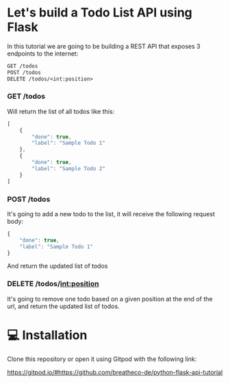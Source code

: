 # Let's build a Todo List API using Flask

In this tutorial we are going to be building a REST API that exposes 3 endpoints to the internet:

```txt
GET /todos
POST /todos
DELETE /todos/<int:position>
```

### GET /todos

Will return the list of all todos like this:

```javascript
[
    {
        "done": true,
        "label": "Sample Todo 1"
    },
    {
        "done": true,
        "label": "Sample Todo 2"
    }
]
```

### POST /todos

It's going to add a new todo to the list, it will receive the following request body:

```javascript
{
    "done": true,
    "label": "Sample Todo 1"
}
```

And return the updated list of todos

### DELETE /todos/<int:position>

It's going to remove one todo based on a given position at the end of the url, and return the updated list of todos.

# 💻 Installation

Clone this repository or open it using Gitpod with the following link:

https://gitpod.io/#https://github.com/breatheco-de/python-flask-api-tutorial
